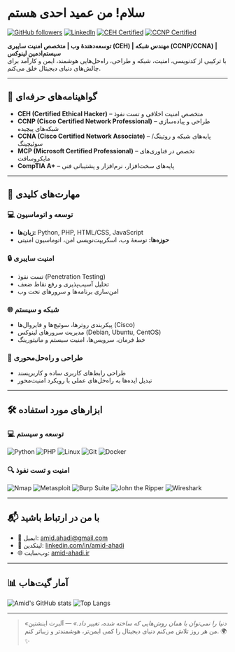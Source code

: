 # سلام! من عمید احدی هستم

[![GitHub followers](https://img.shields.io/github/followers/amid-ahadi?style=social)](https://github.com/amid-ahadi)
[![LinkedIn](https://img.shields.io/badge/LinkedIn-%230077B5.svg?logo=linkedin&logoColor=white)](https://www.linkedin.com/in/amid-ahadi-b9359514a/)
[![CEH Certified](https://img.shields.io/badge/CEH-Certified-%230056D6?logo=certification)](https://www.eccouncil.org/)
[![CCNP Certified](https://img.shields.io/badge/CCNP-Certified-%230056D6?logo=cisco)](https://www.cisco.com/)

**توسعه‌دهندهٔ وب | متخصص امنیت سایبری (CEH) | مهندس شبکه (CCNP/CCNA) | سیستم‌ادمین لینوکس**  
با ترکیبی از کدنویسی، امنیت، شبکه و طراحی، راه‌حل‌هایی هوشمند، ایمن و کارآمد برای چالش‌های دنیای دیجیتال خلق می‌کنم.

---

## 📜 گواهینامه‌های حرفه‌ای

- **CEH (Certified Ethical Hacker)** – متخصص امنیت اخلاقی و تست نفوذ  
- **CCNP (Cisco Certified Network Professional)** – طراحی و پیاده‌سازی شبکه‌های پیچیده  
- **CCNA (Cisco Certified Network Associate)** – پایه‌های شبکه و روتینگ/سوئیچینگ  
- **MCP (Microsoft Certified Professional)** – تخصص در فناوری‌های مایکروسافت  
- **CompTIA A+** – پایه‌های سخت‌افزار، نرم‌افزار و پشتیبانی فنی  


---

## 🧠 مهارت‌های کلیدی

### 💻 توسعه و اتوماسیون
- **زبان‌ها:** Python, PHP, HTML/CSS, JavaScript  
- **حوزه‌ها:** توسعهٔ وب، اسکریپت‌نویسی امن، اتوماسیون امنیتی

### 🔒 امنیت سایبری
- تست نفوذ (Penetration Testing)  
- تحلیل آسیب‌پذیری و رفع نقاط ضعف  
- امن‌سازی برنامه‌ها و سرورهای تحت وب

### 🌐 شبکه و سیستم
- پیکربندی روترها، سوئیچ‌ها و فایروال‌ها (Cisco)  
- مدیریت سرورهای لینوکس (Debian, Ubuntu, CentOS)  
- خط فرمان، سرویس‌ها، امنیت سیستم و مانیتورینگ

### 🎨 طراحی و راه‌حل‌محوری
- طراحی رابط‌های کاربری ساده و کاربرپسند  
- تبدیل ایده‌ها به راه‌حل‌های عملی با رویکرد امنیت‌محور

---

## 🛠️ ابزارهای مورد استفاده

### 💻 توسعه و سیستم
![Python](https://img.shields.io/badge/Python-3776AB?logo=python&logoColor=white)
![PHP](https://img.shields.io/badge/PHP-777BB4?logo=php&logoColor=white)
![Linux](https://img.shields.io/badge/Linux-FCC624?logo=linux&logoColor=black)
![Git](https://img.shields.io/badge/Git-F05032?logo=git&logoColor=white)
![Docker](https://img.shields.io/badge/Docker-2496ED?logo=docker&logoColor=white)

### 🔍 امنیت و تست نفوذ
![Nmap](https://img.shields.io/badge/Nmap-0077B5?logo=nmap&logoColor=white)
![Metasploit](https://img.shields.io/badge/Metasploit-000000?logo=metasploit&logoColor=white)
![Burp Suite](https://img.shields.io/badge/Burp_Suite-FF6633?logo=burpsuite&logoColor=white)
![John the Ripper](https://img.shields.io/badge/John_the_Ripper-1A1A1A?logo=johntheripper&logoColor=white)
![Wireshark](https://img.shields.io/badge/Wireshark-1679A7?logo=wireshark&logoColor=white)

---

## 📬 با من در ارتباط باشید

- 📧 ایمیل: [amid.ahadi@gmail.com](mailto:amid.ahadi@gmail.com)  
- 💼 لینکدین: [linkedin.com/in/amid-ahadi](https://www.linkedin.com/in/amid-ahadi-b9359514a/)  
- 🌐 وب‌سایت: [amid-ahadi.ir](https://amid-ahadi.ir)

---

## 📊 آمار گیت‌هاب

![Amid's GitHub stats](https://github-readme-stats.vercel.app/api?username=amid-ahadi&show_icons=true&theme=radical&locale=fa)
![Top Langs](https://github-readme-stats.vercel.app/api/top-langs/?username=amid-ahadi&layout=compact&theme=radical&locale=fa)

---

> _«دنیا را نمی‌توان با همان روش‌هایی که ساخته شده، تغییر داد.»_ — آلبرت اینشتین  
> من هر روز تلاش می‌کنم دنیای دیجیتال را کمی ایمن‌تر، هوشمندتر و زیباتر کنم. 🌍✨
